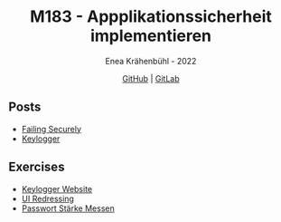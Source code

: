 <h1 align="center">M183 - Appplikationssicherheit implementieren</h1>
<p align="center">
	Enea Krähenbühl - 2022
</p>
<p align="center">
  <a href="https://github.com/3n3a-school/m183">GitHub</a> | <a href="https://gitlab.com/3n3a/m183">GitLab</a>
</p>

## Posts

* [Failing Securely](./posts/fail-securely.md)
* [Keylogger](./posts/keylogger.md)

## Exercises

* [Keylogger Website](./exercises/a01)
* [UI Redressing](./exercises/a02)
* [Passwort Stärke Messen](./exercises/a03)
 
